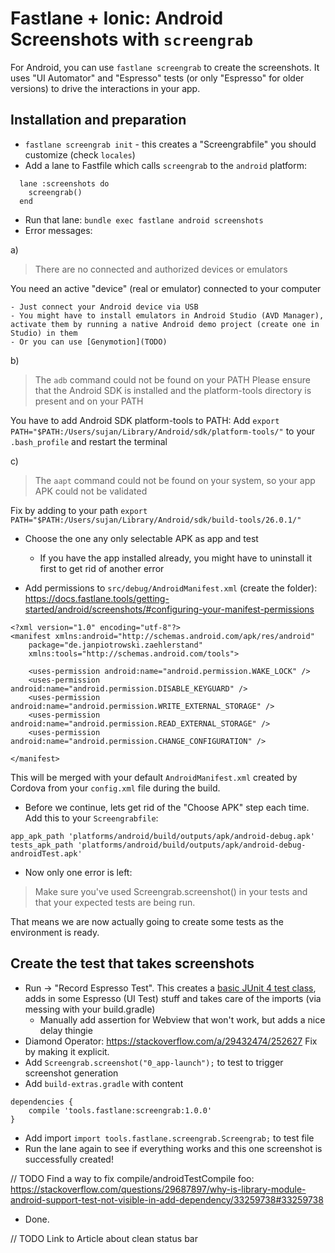 # Fastlane + Ionic: Android Screenshots with `screengrab`

For Android, you can use `fastlane screengrab` to create the screenshots. It uses "UI Automator" and "Espresso" tests (or only "Espresso" for older versions) to drive the interactions in your app.

## Installation and preparation

- `fastlane screengrab init` - this creates a "Screengrabfile" you should customize (check `locales`)
- Add a lane to Fastfile which calls `screengrab` to the `android` platform:

```
  lane :screenshots do
    screengrab()
  end
```

- Run that lane:
  `bundle exec fastlane android screenshots`
- Error messages:

a)

> There are no connected and authorized devices or emulators

You need an active "device" (real or emulator) connected to your computer

```
- Just connect your Android device via USB
- You might have to install emulators in Android Studio (AVD Manager), activate them by running a native Android demo project (create one in Studio) in them
- Or you can use [Genymotion](TODO)
```

b)

> The `adb` command could not be found on your PATH
> Please ensure that the Android SDK is installed and the platform-tools directory is present and on your PATH

You have to add Android SDK platform-tools to PATH: Add `export PATH="$PATH:/Users/sujan/Library/Android/sdk/platform-tools/"` to your `.bash_profile` and restart the terminal

c)

> The `aapt` command could not be found on your system, so your app APK could not be validated

Fix by adding to your path `export PATH="$PATH:/Users/sujan/Library/Android/sdk/build-tools/26.0.1/"`

- Choose the one any only selectable APK as app and test
  - If you have the app installed already, you might have to uninstall it first to get rid of another error


- Add permissions to `src/debug/AndroidManifest.xml` (create the folder): https://docs.fastlane.tools/getting-started/android/screenshots/#configuring-your-manifest-permissions

```
<?xml version="1.0" encoding="utf-8"?>
<manifest xmlns:android="http://schemas.android.com/apk/res/android"
    package="de.janpiotrowski.zaehlerstand"
    xmlns:tools="http://schemas.android.com/tools">

    <uses-permission android:name="android.permission.WAKE_LOCK" />
    <uses-permission android:name="android.permission.DISABLE_KEYGUARD" />
    <uses-permission android:name="android.permission.WRITE_EXTERNAL_STORAGE" />
    <uses-permission android:name="android.permission.READ_EXTERNAL_STORAGE" />
    <uses-permission android:name="android.permission.CHANGE_CONFIGURATION" />

</manifest>
```

This will be merged with your default `AndroidManifest.xml` created by Cordova from your `config.xml` file during the build.

- Before we continue, lets get rid of the "Choose APK" step each time. Add this to your `Screengrabfile`:

```
app_apk_path 'platforms/android/build/outputs/apk/android-debug.apk'
tests_apk_path 'platforms/android/build/outputs/apk/android-debug-androidTest.apk'
```

- Now only one error is left:

> Make sure you've used Screengrab.screenshot() in your tests and that your expected tests are being run.

That means we are now actually going to create some tests as the environment is ready.

## Create the test that takes screenshots

- Run -> "Record Espresso Test". This creates a [basic JUnit 4 test class](https://developer.android.com/training/testing/start/index.html#junit), adds in some Espresso (UI Test) stuff and takes care of the imports (via messing with your build.gradle)
  - Manually add assertion for Webview that won't work, but adds a nice delay thingie
- Diamond Operator: https://stackoverflow.com/a/29432474/252627 Fix by making it explicit.
- Add `Screengrab.screenshot("0_app-launch");` to test to trigger screenshot generation
- Add `build-extras.gradle` with content

```
dependencies {
	compile 'tools.fastlane:screengrab:1.0.0'
}
```

- Add import `import tools.fastlane.screengrab.Screengrab;` to test file
- Run the lane again to see if everything works and this one screenshot is successfully created!

// TODO Find a way to fix compile/androidTestCompile foo: https://stackoverflow.com/questions/29687897/why-is-library-module-android-support-test-not-visible-in-add-dependency/33259738#33259738

- Done.

// TODO Link to Article about clean status bar